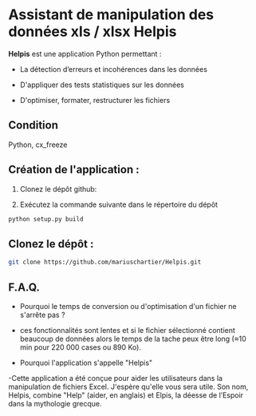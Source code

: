 # Assistant de manipulation des données xls / xlsx Helpis

**Helpis** est une application Python permettant :
- La détection d’erreurs et incohérences dans les données

- D'appliquer des tests statistiques sur les données

- D'optimiser, formater, restructurer les fichiers

## Condition

Python, cx_freeze


## Création de l'application :
1. Clonez le dépôt github:


2. Exécutez la commande suivante dans le répertoire du dépôt
```bash
python setup.py build    
```


## Clonez le dépôt :
```bash
git clone https://github.com/mariuschartier/Helpis.git
```

## F.A.Q.

- Pourquoi le temps de conversion ou d'optimisation d'un fichier ne s'arrête pas ?

- ces fonctionnalités sont lentes et si le fichier sélectionné contient beaucoup de données alors le temps de la tache peux être long (≈10 min pour 220 000 cases ou 890 Ko).

- Pourquoi l'application s'appelle "Helpis" 

-Cette application a été conçue pour aider les utilisateurs dans la manipulation de fichiers Excel. J'espère qu'elle vous sera utile. Son nom, Helpis, combine "Help" (aider, en anglais) et Elpis, la déesse de l’Espoir dans la mythologie grecque.